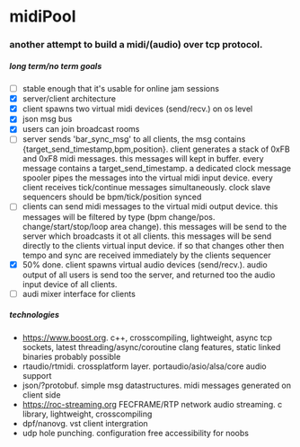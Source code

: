 # midiPool 

### another attempt to build a midi/(audio) over tcp protocol. 

##### long term/no term goals 

- [ ] stable enough that it's usable for online jam sessions
- [X] server/client architecture
- [X] client spawns two virtual midi devices (send/recv.) on os level
- [X] json msg bus
- [X] users can join broadcast rooms
- [ ] server sends 'bar_sync_msg' to all clients, the msg contains {target_send_timestamp,bpm,position}. client generates a stack of 0xFB and 0xF8 midi messages. this messages will kept in buffer. every message contains a target_send_timestamp. a dedicated clock message spooler pipes the messages into the virtual midi input device. every client receives tick/continue messages simultaneously. clock slave sequencers should be bpm/tick/position synced
- [ ] clients can send midi messages to the virtual midi output device. this messages will be filtered by type (bpm change/pos. change/start/stop/loop area change). this messages will be send to the server which broadcasts it ot all clients. this messages will be send directly to the clients virtual input device. if so that changes other then tempo and sync are received immediately by the clients sequencer     
- [X] 50% done. client spawns virtual audio devices (send/recv.). audio output of all users is send too the server, and returned too the audio input device of all clients.
- [ ] audi mixer interface for clients 

##### technologies

- https://www.boost.org. c++, crosscompiling, lightweight, async tcp sockets, latest threading/async/coroutine clang features, static linked binaries probably possible
- rtaudio/rtmidi. crossplatform layer. portaudio/asio/alsa/core audio support
- json/?protobuf. simple msg datastructures. midi messages generated on client side
- https://roc-streaming.org FECFRAME/RTP network audio streaming. c library, lightweight, crosscompiling
- dpf/nanovg. vst client intergration
- udp hole punching. configuration free accessibility for noobs
